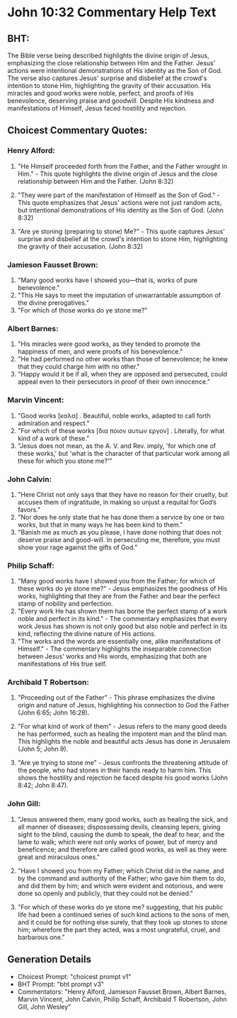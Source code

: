 # John 10:32 Commentary Help Text

## BHT:
The Bible verse being described highlights the divine origin of Jesus, emphasizing the close relationship between Him and the Father. Jesus' actions were intentional demonstrations of His identity as the Son of God. The verse also captures Jesus' surprise and disbelief at the crowd's intention to stone Him, highlighting the gravity of their accusation. His miracles and good works were noble, perfect, and proofs of His benevolence, deserving praise and goodwill. Despite His kindness and manifestations of Himself, Jesus faced hostility and rejection.

## Choicest Commentary Quotes:
### Henry Alford:
1. "He Himself proceeded forth from the Father, and the Father wrought in Him." - This quote highlights the divine origin of Jesus and the close relationship between Him and the Father. (John 8:32)

2. "They were part of the manifestation of Himself as the Son of God." - This quote emphasizes that Jesus' actions were not just random acts, but intentional demonstrations of His identity as the Son of God. (John 8:32)

3. "Are ye stoning (preparing to stone) Me?" - This quote captures Jesus' surprise and disbelief at the crowd's intention to stone Him, highlighting the gravity of their accusation. (John 8:32)

### Jamieson Fausset Brown:
1. "Many good works have I showed you—that is, works of pure benevolence."
2. "This He says to meet the imputation of unwarrantable assumption of the divine prerogatives."
3. "For which of those works do ye stone me?"

### Albert Barnes:
1. "His miracles were good works, as they tended to promote the happiness of men, and were proofs of his benevolence."
2. "He had performed no other works than those of benevolence; he knew that they could charge him with no other."
3. "Happy would it be if all, when they are opposed and persecuted, could appeal even to their persecutors in proof of their own innocence."

### Marvin Vincent:
1. "Good works [καλα] . Beautiful, noble works, adapted to call forth admiration and respect."
2. "For which of these works [δια ποιον αυτων εργον] . Literally, for what kind of a work of these."
3. "Jesus does not mean, as the A. V. and Rev. imply, 'for which one of these works,' but 'what is the character of that particular work among all these for which you stone me?'"

### John Calvin:
1. "Here Christ not only says that they have no reason for their cruelty, but accuses them of ingratitude, in making so unjust a requital for God’s favors."
2. "Nor does he only state that he has done them a service by one or two works, but that in many ways he has been kind to them."
3. "Banish me as much as you please, I have done nothing that does not deserve praise and good-will. In persecuting me, therefore, you must show your rage against the gifts of God."

### Philip Schaff:
1. "Many good works have I showed you from the Father; for which of these works do ye stone me?" - Jesus emphasizes the goodness of His works, highlighting that they are from the Father and bear the perfect stamp of nobility and perfection.
2. "Every work He has shown them has borne the perfect stamp of a work noble and perfect in its kind." - The commentary emphasizes that every work Jesus has shown is not only good but also noble and perfect in its kind, reflecting the divine nature of His actions.
3. "The works and the words are essentially one, alike manifestations of Himself." - The commentary highlights the inseparable connection between Jesus' works and His words, emphasizing that both are manifestations of His true self.

### Archibald T Robertson:
1. "Proceeding out of the Father" - This phrase emphasizes the divine origin and nature of Jesus, highlighting his connection to God the Father (John 6:65; John 16:28).

2. "For what kind of work of them" - Jesus refers to the many good deeds he has performed, such as healing the impotent man and the blind man. This highlights the noble and beautiful acts Jesus has done in Jerusalem (John 5; John 9).

3. "Are ye trying to stone me" - Jesus confronts the threatening attitude of the people, who had stones in their hands ready to harm him. This shows the hostility and rejection he faced despite his good works (John 8:42; John 8:47).

### John Gill:
1. "Jesus answered them, many good works, such as healing the sick, and all manner of diseases; dispossessing devils, cleansing lepers, giving sight to the blind, causing the dumb to speak, the deaf to hear, and the lame to walk; which were not only works of power, but of mercy and beneficence; and therefore are called good works, as well as they were great and miraculous ones." 

2. "Have I showed you from my Father; which Christ did in the name, and by the command and authority of the Father; who gave him them to do, and did them by him; and which were evident and notorious, and were done so openly and publicly, that they could not be denied."

3. "For which of these works do ye stone me? suggesting, that his public life had been a continued series of such kind actions to the sons of men, and it could be for nothing else surely, that they took up stones to stone him; wherefore the part they acted, was a most ungrateful, cruel, and barbarous one."


## Generation Details
- Choicest Prompt: "choicest prompt v1"
- BHT Prompt: "bht prompt v3"
- Commentators: "Henry Alford, Jamieson Fausset Brown, Albert Barnes, Marvin Vincent, John Calvin, Philip Schaff, Archibald T Robertson, John Gill, John Wesley"
